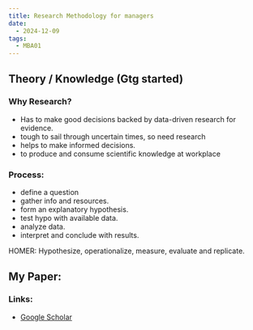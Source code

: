 ```yaml
---
title: Research Methodology for managers
date:
  - 2024-12-09
tags:
  - MBA01
---
```

## Theory / Knowledge (Gtg started)

### Why Research?
- Has to make good decisions backed by data-driven research for evidence.
- tough to sail through uncertain times, so need research
- helps to make informed decisions.
- to produce and consume scientific knowledge at workplace

### Process:
- define a question
- gather info and resources.
- form an explanatory hypothesis.
- test hypo with available data.
- analyze data.
- interpret and conclude with results.

HOMER: Hypothesize, operationalize, measure, evaluate and replicate.


## My Paper:

### Links:
- [Google Scholar](https://scholar.google.com/ )